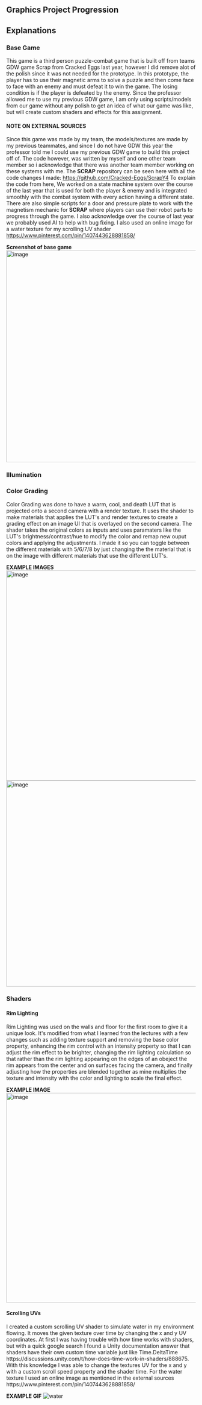 <h2>Graphics Project Progression</h2>

<h2>Explanations</h2>

<h3>Base Game</h3>
This game is a third person puzzle-combat game that is built off from teams GDW game Scrap from Cracked Eggs last year, however I did remove alot of the polish since it was not needed for the prototype. 
In this prototype, the player has to use their magnetic arms to solve a puzzle and then come face to face with an enemy and must defeat it to win the game. The losing condition is if the player is defeated by the enemy.
Since the professor allowed me to use my previous GDW game, I am only using scripts/models from our game without any polish to get an idea of what our game was like, but will create custom shaders and effects for this assignment.<br>

<h4>NOTE ON EXTERNAL SOURCES</h4>


Since this game was made by my team, the models/textures are made by my previous teammates, and since I do not have GDW this year the professor told me I could use my previous GDW game to build this project off of.
The code however, was written by myself and one other team member so i acknowledge that there was another team member working on these systems with me. The **SCRAP** repository can be seen here with all the code changes I made: https://github.com/Cracked-Eggs/ScrapY4
To explain the code from here, We worked on a state machine system over the course of the last year that is used for both the player & enemy and is integrated smoothly with the combat system with every action having a different state. There are also simple scripts for
a door and pressure plate to work with the magnetism mechanic for **SCRAP** where players can use their robot parts to progress through the game. I also acknowledge over the course of last year we probably used AI to help with bug fixing. I also used an online image for a water texture for my scrolling UV shader https://www.pinterest.com/pin/1407443628881858/

**Screenshot of base game**
<img width="992" height="562" alt="image" src="https://github.com/user-attachments/assets/1a2075f4-e5fc-4205-9883-2ae4aaa55677" />

<h3>Illumination</h3>

<h3>Color Grading</h3>

Color Grading was done to have a warm, cool, and death LUT that is projected onto a second camera with a render texture. It uses the shader to make materials that applies the LUT's and render textures to create a grading effect on an image UI that is overlayed on the second camera. The shader takes the original colors as inputs and uses paramaters like the LUT's brightness/contrast/hue to modify the color and remap new ouput colors and applying the adjustments. I made it so you can toggle between the different materials with 5/6/7/8 by just changing the the material that is on the image with different materials that use the different LUT's.

**EXAMPLE IMAGES**
<img width="991" height="557" alt="image" src="https://github.com/user-attachments/assets/bdefc934-2f2f-4542-979f-e7d1dcd6cdd9" />
<img width="989" height="546" alt="image" src="https://github.com/user-attachments/assets/f5f79258-eb5f-4763-ad1f-42df3f711525" />


<h3>Shaders</h3>

<h4>Rim Lighting</h4>
Rim Lighting was used on the walls and floor for the first room to give it a unique look. It's modified from what I learned fron the lectures with a few changes such as adding texture support and removing the base color property, enhancing the rim control with an intensity property so that I can adjust the rim effect to be brighter, changing the rim lighting calculation so that rather than the rim lighting appearing on the edges of an obeject the rim appears from the center and on surfaces facing the camera, and finally adjusting how the properties are blended together as mine multiplies the texture and intensity with the color and lighting to scale the final effect.


**EXAMPLE IMAGE**
<img width="992" height="556" alt="image" src="https://github.com/user-attachments/assets/dcc973df-4872-44ee-bf42-0886a1616a0a" />


<h4>Scrolling UVs</h4>
I created a custom scrolling UV shader to simulate water in my environment flowing. It moves the given texture over time by changing the x and y UV coordinates. At first I was having trouble with how time works with shaders, but with a quick google search I found a Unity documentation answer that shaders have their own custom time variable just like Time.DeltaTime https://discussions.unity.com/t/how-does-time-work-in-shaders/888675. With this knowledge I was able to change the textures UV for the x and y with a custom scroll speed property and the shader time. For the water texture I used an online image as mentioned in the external sources https://www.pinterest.com/pin/1407443628881858/

**EXAMPLE GIF**
![water](https://github.com/user-attachments/assets/130828ad-e1ce-4e6b-88c6-d0ac4fde4cd4)



